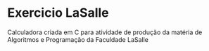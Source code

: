 # Exercicio LaSalle
 Calculadora criada em C para atividade de produção da matéria de Algoritmos e Programação da Faculdade LaSalle
